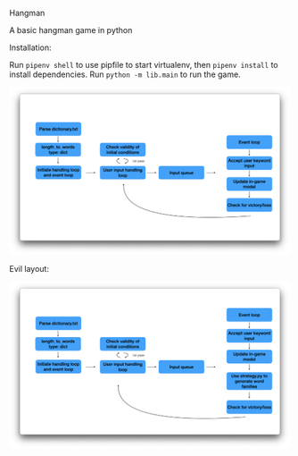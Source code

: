 Hangman

A basic hangman game in python

Installation:

Run `pipenv shell` to use pipfile to start virtualenv, then `pipenv install` to install dependencies. Run `python -m lib.main` to run the game.

![](media/layout.png)

Evil layout:

![](media/evil_layout.png)